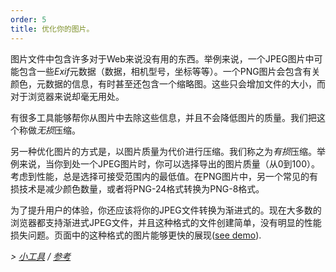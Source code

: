 ```yaml
---
order: 5
title: 优化你的图片。
---
```


图片文件中包含许多对于Web来说没有用的东西。举例来说，一个JPEG图片中可能包含一些*Exif*元数据（数据，相机型号，坐标等等）。一个PNG图片会包含有关颜色，元数据的信息，有时甚至还包含一个缩略图。这些只会增加文件的大小，而对于浏览器来说却毫无用处。

有很多工具能够帮你从图片中去除这些信息，并且不会降低图片的质量。我们把这个称做*无损*压缩。

另一种优化图片的方式是，以图片质量为代价进行压缩。我们称之为*有损*压缩。举例来说，当你到处一个JPEG图片时，你可以选择导出的图片质量（从0到100）。考虑到性能，总是选择可接受范围内的最低值。在PNG图片中，另一个常见的有损技术是减少颜色数量，或者将PNG-24格式转换为PNG-8格式。

为了提升用户的体验，你还应该将你的JPEG文件转换为渐进式的。现在大多数的浏览器都支持渐进式JPEG文件，并且这种格式的文件创建简单，没有明显的性能损失问题。页面中的这种格式的图片能够更快的展现([see demo](http://www.patrickmeenan.com/progressive/view.php?img=http://farm2.staticflickr.com/1434/1002257937_021cb46a33_o.jpg)).

*> [小工具](https://github.com/zenorocha/browser-diet/wiki/Tools#optimize-your-images) / [参考](https://github.com/zenorocha/browser-diet/wiki/References#optimize-your-images)*